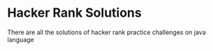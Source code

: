 # Hacker Rank Solutions

There are all the solutions of hacker rank practice challenges on java language